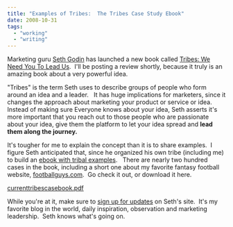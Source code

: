 ```yaml
---
title: "Examples of Tribes:  The Tribes Case Study Ebook"
date: 2008-10-31
tags:
  - "working"
  - "writing"
---
```


Marketing guru [Seth Godin](http://sethgodin.typepad.com/) has launched a new book called [Tribes: We Need You To Lead Us](http://www.amazon.com/Tribes-We-Need-You-Lead/dp/1591842336/ref=sr_1_2?ie=UTF8&s=books&qid=1225482044&sr=8-2).  I'll be posting a review shortly, because it truly is an amazing book about a very powerful idea.

"Tribes" is the term Seth uses to describe groups of people who form around an idea and a leader.   It has huge implications for marketers, since it changes the approach about marketing your product or service or idea.  Instead of making sure Everyone knows about your idea, Seth asserts it's more important that you reach out to those people who are passionate about your idea, give them the platform to let your idea spread and **lead them along the journey.**

It's tougher for me to explain the concept than it is to share examples.  I figure Seth anticipated that, since he organized his own tribe (including me) to build an [ebook with tribal examples](http://sethgodin.typepad.com/seths_blog/2008/10/free-tribes-ebo.html).   There are nearly two hundred cases in the book, including a short one about my favorite fantasy football website, [footballguys.com](http://www.footballguys.com/).  Go check it out, or download it here.

[currenttribescasebook.pdf]("currenttribescasebook.pdf")

While you're at it, make sure to [sign up for updates](http://sethgodin.typepad.com/) on Seth's site.  It's my favorite blog in the world, daily inspiration, observation and marketing leadership.  Seth knows what's going on.
